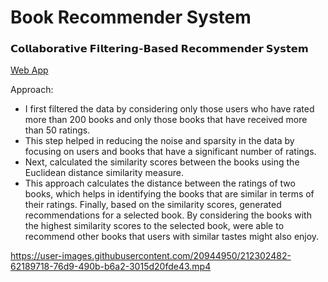 # Book Recommender System

### 𝗖𝗼𝗹𝗹𝗮𝗯𝗼𝗿𝗮𝘁𝗶𝘃𝗲 𝗙𝗶𝗹𝘁𝗲𝗿𝗶𝗻𝗴-𝗕𝗮𝘀𝗲𝗱 𝗥𝗲𝗰𝗼𝗺𝗺𝗲𝗻𝗱𝗲𝗿 𝗦𝘆𝘀𝘁𝗲𝗺

[Web App](https://ksdiwe-book-recommender-system-app-kbvyvw.streamlit.app/)

Approach:
- I first filtered the data by considering only those users who have rated more than 200 books and only those books that have received more than 50 ratings.
- This step helped in reducing the noise and sparsity in the data by focusing on users and books that have a significant number of ratings.
- Next, calculated the similarity scores between the books using the Euclidean distance similarity measure.
- This approach calculates the distance between the ratings of two books, which helps in identifying the books that are similar in terms of their ratings.
Finally, based on the similarity scores, generated recommendations for a selected book. By considering the books with the highest similarity scores to the selected book, were able to recommend other books that users with similar tastes might also enjoy.



https://user-images.githubusercontent.com/20944950/212302482-62189718-76d9-490b-b6a2-3015d20fde43.mp4


